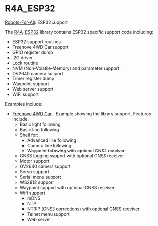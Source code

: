 # R4A_ESP32

[Robots-For-All](https://robots-for-all.org/index.html): ESP32 support

The [R4A_ESP32](https://github.com/LeeLeahy2/R4A_ESP32) library contains
ESP32 specific support code including:

- ESP32 support routines
- Freenove 4WD Car support
- GPIO register dump
- I2C driver
- Lock routine
- NVM (Non-Volatile-Memory) and parameter support
- OV2640 camera support
- Timer register dump
- Waypoint support
- Web server support
- WiFi support

Examples include:

- [Freenove 4WD Car](https://www.amazon.com/dp/B08X6PTQFM?ref=ppx_yo2ov_dt_b_fed_asin_title) - Example showing the library support.  Features include:
  - Basic light following
  - Basic line following
  - Shell for:
    - Advanced line following
    - Camera line following
    - Waypoint following with optional GNSS receiver
  - GNSS logging support with optional GNSS receiver
  - Motor support
  - OV2640 camera support
  - Servo support
  - Serial menu support
  - WS2812 support
  - Waypoint support with optional GNSS receiver
  - Wifi support
    - mDNS
    - NTP
    - NTRIP (GNSS corrections) with optional GNSS receiver
    - Telnet menu support
    - Web server
